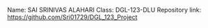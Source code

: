 Name: SAI SRINIVAS ALAHARI
Class: DGL-123-DLU
Repository link: https://github.com/Sri01729/DGL_123_Project